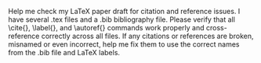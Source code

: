 Help me check my LaTeX paper draft for citation and reference issues. I have several .tex files and a .bib bibliography file. Please verify that all \cite{}, \label{}, and \autoref{} commands work properly and cross-reference correctly across all files. If any citations or references are broken, misnamed or even incorrect, help me fix them to use the correct names from the .bib file and LaTeX labels.